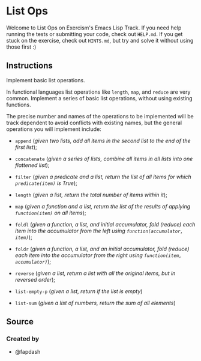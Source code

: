 # List Ops

Welcome to List Ops on Exercism's Emacs Lisp Track.
If you need help running the tests or submitting your code, check out `HELP.md`.
If you get stuck on the exercise, check out `HINTS.md`, but try and solve it without using those first :)

## Instructions

Implement basic list operations.

In functional languages list operations like `length`, `map`, and `reduce` are very common.
Implement a series of basic list operations, without using existing functions.

The precise number and names of the operations to be implemented will be track dependent to avoid conflicts with existing names, but the general operations you will implement include:

* `append` (*given two lists, add all items in the second list to the end of the first list*);
* `concatenate` (*given a series of lists, combine all items in all lists into one flattened list*);
* `filter` (*given a predicate and a list, return the list of all items for which `predicate(item)` is True*);
* `length` (*given a list, return the total number of items within it*);
* `map` (*given a function and a list, return the list of the results of applying `function(item)` on all items*);
* `foldl` (*given a function, a list, and initial accumulator, fold (reduce) each item into the accumulator from the left using `function(accumulator, item)`*);
* `foldr` (*given a function, a list, and an initial accumulator, fold (reduce) each item into the accumulator from the right using `function(item, accumulator)`*);
* `reverse` (*given a list, return a list with all the original items, but in reversed order*);

* `list-empty-p` (*given a list, return if the list is empty*)
* `list-sum` (*given a list of numbers, return the sum of all elements*)

## Source

### Created by

- @fapdash